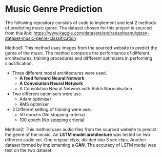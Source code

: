# Music Genre Prediction

The following repository consists of code to implement and test 2 methods of predicting music genre.
The dataset chosen for this project is sourced from this link: https://www.kaggle.com/datasets/andradaolteanu/gtzan-dataset-music-genre-classification

Method1: This method uses images from the sourced website to predict the genre of the music. The method compares the performance of different architectures, training procedures and diffferent optimizers in performing classification. 
  - Three different model architectures were used.
      - **A feed forward Neural Network**
      - **A Convolution Neural Network**
      - A Convolution Neural Network with Batch Normalisation
  -  Two different optimisers were use.
      - Adam optimiser
      - RMS optimiser
  - 2 Different setting of training were use:
      - 50 epochs (No stopping criteria)
      - 100 epoch  (No stopping criteria)
   
Method2: This method uses audio files from the sourced website to predict the genre of the music. An **LSTM model architecture** was tested on two different audio set. One original clips, divided into 3 sec clips. Another dataset formed by implementing a **GAN**. The accuracy of LSTM model was test on the two dataset.

